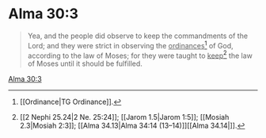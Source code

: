 # Alma 30:3

> Yea, and the people did observe to keep the commandments of the Lord; and they were strict in observing the <u>ordinances</u>[^a] of God, according to the law of Moses; for they were taught to <u>keep</u>[^b] the law of Moses until it should be fulfilled.

[Alma 30:3](https://www.churchofjesuschrist.org/study/scriptures/bofm/alma/30?lang=eng&id=p3#p3)


[^a]: [[Ordinance|TG Ordinance]].  
[^b]: [[2 Nephi 25.24|2 Ne. 25:24]]; [[Jarom 1.5|Jarom 1:5]]; [[Mosiah 2.3|Mosiah 2:3]]; [[Alma 34.13|Alma 34:14 (13–14)]][[Alma 34.14|]].  
